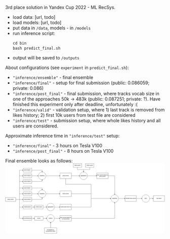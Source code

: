 3rd place solution in Yandex Cup 2022 - ML RecSys.

* load data: [url, todo]
* load models: [url, todo]
* put data in `/data`, models - in `/models`
* run inference script:
    ```
    cd bin
    bash predict_final.sh
    ```
* output will be saved to `/outputs`

About configurations (see `experiment` in `predict_final.sh`):
* `"inference/ensemble"` - final ensemble
* `"inference/final"` - setup for final submission (public: 0.086059; private: 0.086)
* `"inference/post_final"` - final submission, where tracks vocab size in one of the approaches 50k -> 483k (public: 0.087251; private: ?). 
Have finished this experiment only after deadline, unfortunately :(
* `"inference/valid"` - validation setup, where 1) last track is removed from likes history; 2) first 10k users from test file are considered
* `"inference/test"` - submission setup, where whole likes history and all users are considered.

Approximate inference time in `"inference/test"` setup:
* `"inference/final"` - 3 hours on Tesla V100
* `"inference/post_final"` - 8 hours on Tesla V100

Final ensemble looks as follows:
![](./yandex-recsys.drawio.png)
